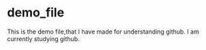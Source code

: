 # demo_file
This is the demo file,that I have made for understanding github.
I am currently studying github. 
